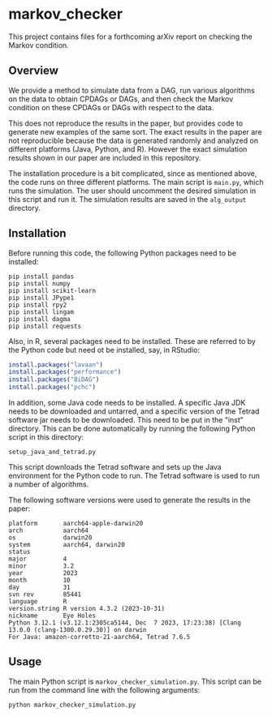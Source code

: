 # markov_checker

This project contains files for a forthcoming arXiv report on checking the Markov condition.

## Overview

We provide a method to simulate data from a DAG, run various algorithms on the data to obtain CPDAGs or DAGs, and then check the Markov condition on these CPDAGs or DAGs with respect to the data.

This does not reproduce the results in the paper, but provides code to generate new examples of the same sort. The exact results in the paper are not reproducible because the data is generated randomly and analyzed on different platforms (Java, Python, and R). However the exact simulation results shown in our paper are included in this repository.

The installation procedure is a bit complicated, since as mentioned above, the code runs on three different platforms. The main script is `main.py`, which runs the simulation. The user should uncomment the desired simulation in this script and run it. The simulation results are saved in the `alg_output` directory.

## Installation

Before running this code, the following Python packages need to be installed:

```
pip install pandas
pip install numpy
pip install scikit-learn
pip install JPype1
pip install rpy2
pip install lingam
pip install dagma
pip install requests
```

Also, in R, several packages need to be installed. These are referred to by the Python code but need ot be installed, say, in RStudio:

```R
install.packages("lavaan")
install.packages("performance")
install.packages("BiDAG")
install.packages("pchc")
```

In addition, some Java code needs to be installed. A specific Java JDK needs to be downloaded and untarred, and a specific version of the Tetrad software jar needs to be downloaded. This need to be put in the "inst" directory. This can be done automatically by running the following Python script in this directory:

```
setup_java_and_tetrad.py
```

This script downloads the Tetrad software and sets up the Java environment for the Python code to run. The Tetrad software is used to run a number of algorithms.

The following software versions were used to generate the results in the paper:

```
platform       aarch64-apple-darwin20      
arch           aarch64                     
os             darwin20                    
system         aarch64, darwin20           
status                                     
major          4                           
minor          3.2                         
year           2023                        
month          10                          
day            31                          
svn rev        85441                       
language       R                           
version.string R version 4.3.2 (2023-10-31)
nickname       Eye Holes  
Python 3.12.1 (v3.12.1:2305ca5144, Dec  7 2023, 17:23:38) [Clang 13.0.0 (clang-1300.0.29.30)] on darwin
For Java: amazon-corretto-21-aarch64, Tetrad 7.6.5
```

## Usage

The main Python script is `markov_checker_simulation.py`. This script can be run from the command line with the following arguments:

```angular2html
python markov_checker_simulation.py
```
